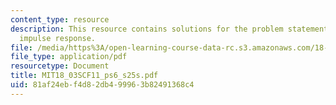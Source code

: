 ```yaml
---
content_type: resource
description: This resource contains solutions for the problem statements related to
  impulse response.
file: /media/https%3A/open-learning-course-data-rc.s3.amazonaws.com/18-03sc-differential-equations-fall-2011/81af24ebf4d82db499963b82491368c4_MIT18_03SCF11_ps6_s25s.pdf
file_type: application/pdf
resourcetype: Document
title: MIT18_03SCF11_ps6_s25s.pdf
uid: 81af24eb-f4d8-2db4-9996-3b82491368c4
---
```

